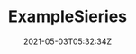 ---
title: ExampleSieries
slug: ExampleSieries
coverImage: /images/comics/ExampleSieries/SieriesCover.jpg
date: 2021-05-03T05:32:34Z
excerpt: 
series: true
tags:
  - comic
---